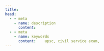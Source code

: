 ```yaml
---
title:  
head:
  - - meta
    - name: description
      content: 
  - - meta
    - name: keywords
      content:    upsc, civil service exam,
---
```

